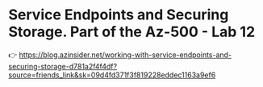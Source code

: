 # Service Endpoints and Securing Storage. Part of the Az-500 - Lab 12

👉 https://blog.azinsider.net/working-with-service-endpoints-and-securing-storage-d781a2f4f4df?source=friends_link&sk=09d4fd371f3f819228eddec1163a9ef6
